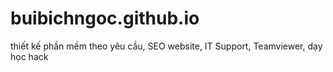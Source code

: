 # buibichngoc.github.io
thiết kế phần mềm theo yêu cầu, SEO website, IT Support, Teamviewer, dạy học hack 
